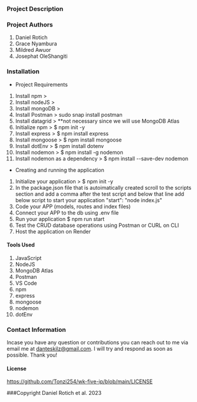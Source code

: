 ### Project Description

### Project Authors

1. Daniel Rotich
2. Grace  Nyambura
3. Mildred Awuor
4. Josephat OleShangiti

### Installation

- Project Requirements

1. Install npm >
2. Install nodeJS >
3. Install mongoDB >
4. Install Postman > sudo snap install postman
5. Install datagrid > **not necessary since we will use MongoDB Atlas
6. Initialize npm > $ npm init -y
7. Install express > $ npm install express
8. Install mongoose > $ npm install mongoose
9. Install dotEnv > $ npm install dotenv
10. Install nodemon > $ npm install -g nodemon
11. Install nodemon as a dependency > $ npm install --save-dev nodemon

- Creating and running the application

1. Initialize your application > $ npm init -y
2. In the package.json file that is autoimatically created scroll to the scripts section and add a comma after the test script and below that line add below script to start your application
"start": "node index.js"
3. Code your APP (models, routes and index files)
4. Connect your APP to the db using .env file
5. Run your application $ npm run start
6. Test the CRUD database operations using Postman or CURL on CLI
7. Host the application on Render

#### Tools Used

1. JavaScript
2. NodeJS
3. MongoDB Atlas
4. Postman
5. VS Code
6. npm
7. express
8. mongoose
9. nodemon
10. dotEnv

### Contact Information

Incase you have any question or contributions you can reach out to me via email me at danteskilz@gmail.com.
I will try and respond as soon as possible. Thank you!

#### License

<https://github.com/Tonzi254/wk-five-ip/blob/main/LICENSE>

###Copyright
Daniel Rotich et al. 2023
